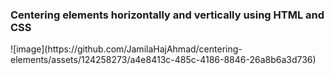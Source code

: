 <h3>Centering elements horizontally and vertically using HTML and CSS</h3>
![image](https://github.com/JamilaHajAhmad/centering-elements/assets/124258273/a4e8413c-485c-4186-8846-26a8b6a3d736)



